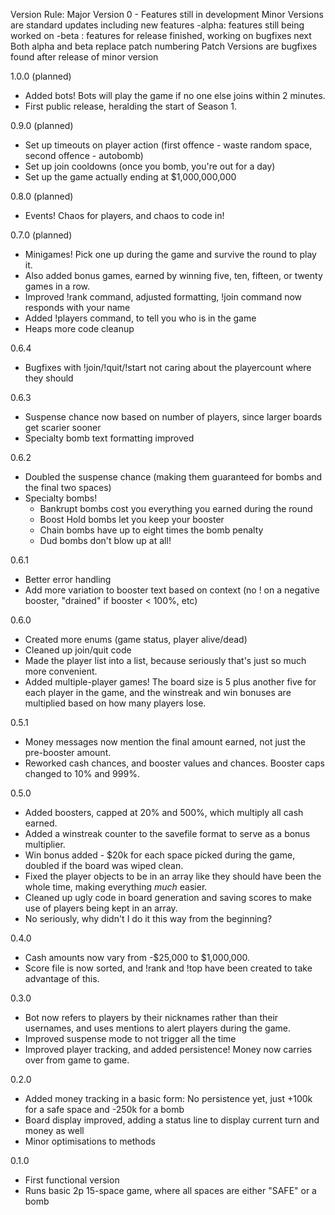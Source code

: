 Version Rule:
Major Version 0 - Features still in development
Minor Versions are standard updates including new features
-alpha: features still being worked on
-beta : features for release finished, working on bugfixes next
Both alpha and beta replace patch numbering
Patch Versions are bugfixes found after release of minor version

1.0.0 (planned)
 - Added bots! Bots will play the game if no one else joins within 2 minutes.
 - First public release, heralding the start of Season 1.
 
0.9.0 (planned)
 - Set up timeouts on player action (first offence - waste random space, second offence - autobomb)
 - Set up join cooldowns (once you bomb, you're out for a day)
 - Set up the game actually ending at $1,000,000,000
 
0.8.0 (planned)
 - Events! Chaos for players, and chaos to code in!
 
0.7.0 (planned)
 - Minigames! Pick one up during the game and survive the round to play it.
 - Also added bonus games, earned by winning five, ten, fifteen, or twenty games in a row.
 - Improved !rank command, adjusted formatting, !join command now responds with your name
 - Added !players command, to tell you who is in the game
 - Heaps more code cleanup

0.6.4
 - Bugfixes with !join/!quit/!start not caring about the playercount where they should

0.6.3
 - Suspense chance now based on number of players, since larger boards get scarier sooner
 - Specialty bomb text formatting improved

0.6.2
 - Doubled the suspense chance (making them guaranteed for bombs and the final two spaces)
 - Specialty bombs!
   * Bankrupt bombs cost you everything you earned during the round
   * Boost Hold bombs let you keep your booster
   * Chain bombs have up to eight times the bomb penalty
   * Dud bombs don't blow up at all!
 
0.6.1
 - Better error handling
 - Add more variation to booster text based on context (no ! on a negative booster, "drained" if booster < 100%, etc) 
 
0.6.0
 - Created more enums (game status, player alive/dead)
 - Cleaned up join/quit code
 - Made the player list into a list, because seriously that's just so much more convenient.
 - Added multiple-player games! The board size is 5 plus another five for each player in the game, 
 	and the winstreak and win bonuses are multiplied based on how many players lose.
 	
0.5.1
 - Money messages now mention the final amount earned, not just the pre-booster amount.
 - Reworked cash chances, and booster values and chances. Booster caps changed to 10% and 999%.
 
0.5.0
 - Added boosters, capped at 20% and 500%, which multiply all cash earned.
 - Added a winstreak counter to the savefile format to serve as a bonus multiplier.
 - Win bonus added - $20k for each space picked during the game, doubled if the board was wiped clean.
 - Fixed the player objects to be in an array like they should have been the whole time, making everything *much* easier.
 - Cleaned up ugly code in board generation and saving scores to make use of players being kept in an array.
 - No seriously, why didn't I do it this way from the beginning?
 
0.4.0
 - Cash amounts now vary from -$25,000 to $1,000,000.
 - Score file is now sorted, and !rank and !top have been created to take advantage of this.

0.3.0
 - Bot now refers to players by their nicknames rather than their usernames, and uses mentions to alert players during the game.
 - Improved suspense mode to not trigger all the time
 - Improved player tracking, and added persistence! Money now carries over from game to game.

0.2.0
 - Added money tracking in a basic form: No persistence yet, just +100k for a safe space and -250k for a bomb
 - Board display improved, adding a status line to display current turn and money as well
 - Minor optimisations to methods

0.1.0
 - First functional version
 - Runs basic 2p 15-space game, where all spaces are either "SAFE" or a bomb